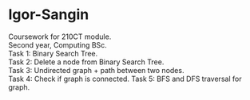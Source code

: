 # Igor-Sangin

Coursework for 210CT module.  
Second year, Computing BSc.  
Task 1: Binary Search Tree.  
Task 2: Delete a node from Binary Search Tree.  
Task 3: Undirected graph + path between two nodes.  
Task 4: Check if graph is connected.
Task 5: BFS and DFS traversal for graph.

